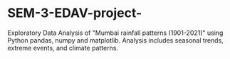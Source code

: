 # SEM-3-EDAV-project-
Exploratory Data Analysis of "Mumbai rainfall patterns (1901-2021)" using Python pandas, numpy and matplotlib. Analysis includes seasonal trends, extreme events, and climate patterns.

